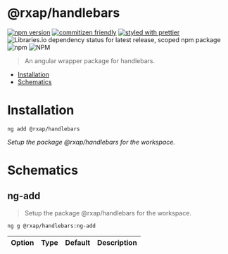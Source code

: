 @rxap/handlebars
======

[![npm version](https://img.shields.io/npm/v/@rxap/handlebars?style=flat-square)](https://www.npmjs.com/package/@rxap/handlebars)
[![commitizen friendly](https://img.shields.io/badge/commitizen-friendly-brightgreen.svg?style=flat-square)](https://commitizen.github.io/cz-cli/)
[![styled with prettier](https://img.shields.io/badge/styled_with-prettier-ff69b4.svg?style=flat-square)](https://github.com/prettier/prettier)
![Libraries.io dependency status for latest release, scoped npm package](https://img.shields.io/librariesio/release/npm/@rxap/handlebars)
![npm](https://img.shields.io/npm/dm/@rxap/handlebars)
![NPM](https://img.shields.io/npm/l/@rxap/handlebars)

> An angular wrapper package for handlebars.

- [Installation](#installation)
- [Schematics](#schematics)

# Installation

```
ng add @rxap/handlebars
```

*Setup the package @rxap/handlebars for the workspace.*

# Schematics

## ng-add
> Setup the package @rxap/handlebars for the workspace.

```
ng g @rxap/handlebars:ng-add
```

Option | Type | Default | Description
--- | --- | --- | ---


